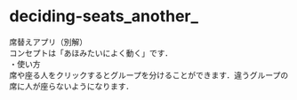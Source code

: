 # deciding-seats_another_
席替えアプリ（別解）<br>
コンセプトは「あほみたいによく動く」です．<br>
・使い方<br>
席や座る人をクリックするとグループを分けることができます．違うグループの席に人が座らないようになります．
